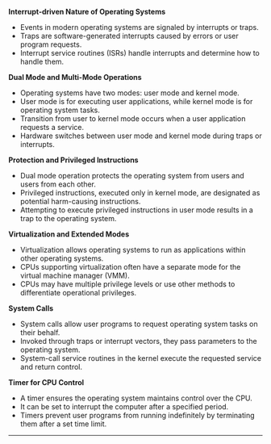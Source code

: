 **Interrupt-driven Nature of Operating Systems**
- Events in modern operating systems are signaled by interrupts or traps.
- Traps are software-generated interrupts caused by errors or user program requests.
- Interrupt service routines (ISRs) handle interrupts and determine how to handle them.

**Dual Mode and Multi-Mode Operations**
- Operating systems have two modes: user mode and kernel mode.
- User mode is for executing user applications, while kernel mode is for operating system tasks.
- Transition from user to kernel mode occurs when a user application requests a service.
- Hardware switches between user mode and kernel mode during traps or interrupts.

**Protection and Privileged Instructions**
- Dual mode operation protects the operating system from users and users from each other.
- Privileged instructions, executed only in kernel mode, are designated as potential harm-causing instructions.
- Attempting to execute privileged instructions in user mode results in a trap to the operating system.

**Virtualization and Extended Modes**
- Virtualization allows operating systems to run as applications within other operating systems.
- CPUs supporting virtualization often have a separate mode for the virtual machine manager (VMM).
- CPUs may have multiple privilege levels or use other methods to differentiate operational privileges.

**System Calls**
- System calls allow user programs to request operating system tasks on their behalf.
- Invoked through traps or interrupt vectors, they pass parameters to the operating system.
- System-call service routines in the kernel execute the requested service and return control.

**Timer for CPU Control**
- A timer ensures the operating system maintains control over the CPU.
- It can be set to interrupt the computer after a specified period.
- Timers prevent user programs from running indefinitely by terminating them after a set time limit.

---